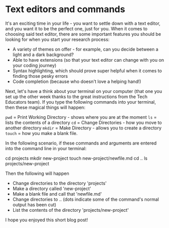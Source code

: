 # Text editors and commands

It's an exciting time in your life - you want to settle down with a text editor, and you want it to be the perfect one, just for you. When it comes to choosing said text editor, there are some important features you should be looking for when you start your research process:

- A variety of themes on offer - for example, can you decide between a light and a dark background?
- Able to have extensions (so that your text editor can change with you on your coding journey)
- Syntax highlighting, which should prove super helpful when it comes to finding those pesky errors
- Code completion (because who doesn't love a helping hand!)

Next, let's have a think about your terminal on your computer (that one you set up the other week thanks to the great instructions from the Tech Educators team). If you type the following commands into your terminal, then these magical things will happen:

`pwd` = Print Working Directory - shows where you are at the moment
`ls` = lists the contents of a directory
`cd` = Change Directories - how you move to another directory
`mkdir` = Make Directory - allows you to create a directory
`touch` = how you make a blank file.

In the following scenario, if these commands and arguments are entered into the command line in your terminal:

cd projects
mkdir new-project
touch new-project/newfile.md
cd ..
ls projects/new-project

Then the following will happen

- Change directories to the directory 'projects'
- Make a directory called 'new-project'
- Make a blank file and call that 'newfile.md'
- Change directories to .. (dots indicate some of the command's normal output has been cut)
- List the contents of the directory 'projects/new-project'

I hope you enjoyed this short blog post!
